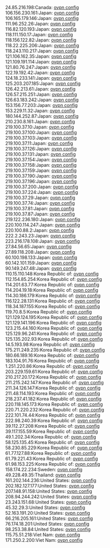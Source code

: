 24.85.216.198:Canada: [ovpn config](vpn/24_85_216_198.ovpn)  
106.156.230.161:Japan: [ovpn config](vpn/106_156_230_161.ovpn)  
106.165.179.146:Japan: [ovpn config](vpn/106_165_179_146.ovpn)  
111.96.252.26:Japan: [ovpn config](vpn/111_96_252_26.ovpn)  
116.82.120.193:Japan: [ovpn config](vpn/116_82_120_193.ovpn)  
118.111.150.17:Japan: [ovpn config](vpn/118_111_150_17.ovpn)  
118.156.122.82:Japan: [ovpn config](vpn/118_156_122_82.ovpn)  
118.22.225.206:Japan: [ovpn config](vpn/118_22_225_206.ovpn)  
118.243.110.217:Japan: [ovpn config](vpn/118_243_110_217.ovpn)  
121.106.162.35:Japan: [ovpn config](vpn/121_106_162_35.ovpn)  
121.109.191.114:Japan: [ovpn config](vpn/121_109_191_114.ovpn)  
121.80.76.247:Japan: [ovpn config](vpn/121_80_76_247.ovpn)  
122.19.192.42:Japan: [ovpn config](vpn/122_19_192_42.ovpn)  
124.18.233.141:Japan: [ovpn config](vpn/124_18_233_141.ovpn)  
125.203.207.185:Japan: [ovpn config](vpn/125_203_207_185.ovpn)  
126.42.213.61:Japan: [ovpn config](vpn/126_42_213_61.ovpn)  
126.57.215.251:Japan: [ovpn config](vpn/126_57_215_251.ovpn)  
126.63.183.242:Japan: [ovpn config](vpn/126_63_183_242.ovpn)  
153.156.77.203:Japan: [ovpn config](vpn/153_156_77_203.ovpn)  
153.229.11.32:Japan: [ovpn config](vpn/153_229_11_32.ovpn)  
180.144.252.87:Japan: [ovpn config](vpn/180_144_252_87.ovpn)  
210.230.8.161:Japan: [ovpn config](vpn/210_230_8_161.ovpn)  
219.100.37.10:Japan: [ovpn config](vpn/219_100_37_10.ovpn)  
219.100.37.100:Japan: [ovpn config](vpn/219_100_37_100.ovpn)  
219.100.37.103:Japan: [ovpn config](vpn/219_100_37_103.ovpn)  
219.100.37.11:Japan: [ovpn config](vpn/219_100_37_11.ovpn)  
219.100.37.126:Japan: [ovpn config](vpn/219_100_37_126.ovpn)  
219.100.37.131:Japan: [ovpn config](vpn/219_100_37_131.ovpn)  
219.100.37.154:Japan: [ovpn config](vpn/219_100_37_154.ovpn)  
219.100.37.158:Japan: [ovpn config](vpn/219_100_37_158.ovpn)  
219.100.37.159:Japan: [ovpn config](vpn/219_100_37_159.ovpn)  
219.100.37.190:Japan: [ovpn config](vpn/219_100_37_190.ovpn)  
219.100.37.196:Japan: [ovpn config](vpn/219_100_37_196.ovpn)  
219.100.37.200:Japan: [ovpn config](vpn/219_100_37_200.ovpn)  
219.100.37.224:Japan: [ovpn config](vpn/219_100_37_224.ovpn)  
219.100.37.29:Japan: [ovpn config](vpn/219_100_37_29.ovpn)  
219.100.37.74:Japan: [ovpn config](vpn/219_100_37_74.ovpn)  
219.100.37.81:Japan: [ovpn config](vpn/219_100_37_81.ovpn)  
219.100.37.87:Japan: [ovpn config](vpn/219_100_37_87.ovpn)  
219.122.236.180:Japan: [ovpn config](vpn/219_122_236_180.ovpn)  
220.100.114.247:Japan: [ovpn config](vpn/220_100_114_247.ovpn)  
220.100.88.2:Japan: [ovpn config](vpn/220_100_88_2.ovpn)  
222.2.243.23:Japan: [ovpn config](vpn/222_2_243_23.ovpn)  
223.216.178.108:Japan: [ovpn config](vpn/223_216_178_108.ovpn)  
27.84.56.65:Japan: [ovpn config](vpn/27_84_56_65.ovpn)  
27.89.118.208:Japan: [ovpn config](vpn/27_89_118_208.ovpn)  
60.100.198.133:Japan: [ovpn config](vpn/60_100_198_133.ovpn)  
60.142.101.159:Japan: [ovpn config](vpn/60_142_101_159.ovpn)  
90.149.247.48:Japan: [ovpn config](vpn/90_149_247_48.ovpn)  
110.15.110.148:Korea Republic of: [ovpn config](vpn/110_15_110_148.ovpn)  
112.154.85.254:Korea Republic of: [ovpn config](vpn/112_154_85_254.ovpn)  
114.201.63.77:Korea Republic of: [ovpn config](vpn/114_201_63_77.ovpn)  
114.204.19.18:Korea Republic of: [ovpn config](vpn/114_204_19_18.ovpn)  
114.30.186.179:Korea Republic of: [ovpn config](vpn/114_30_186_179.ovpn)  
116.122.28.131:Korea Republic of: [ovpn config](vpn/116_122_28_131.ovpn)  
118.34.187.155:Korea Republic of: [ovpn config](vpn/118_34_187_155.ovpn)  
119.70.8.5:Korea Republic of: [ovpn config](vpn/119_70_8_5.ovpn)  
121.129.124.195:Korea Republic of: [ovpn config](vpn/121_129_124_195.ovpn)  
121.129.141.196:Korea Republic of: [ovpn config](vpn/121_129_141_196.ovpn)  
123.215.44.160:Korea Republic of: [ovpn config](vpn/123_215_44_160.ovpn)  
125.129.96.241:Korea Republic of: [ovpn config](vpn/125_129_96_241.ovpn)  
125.135.202.93:Korea Republic of: [ovpn config](vpn/125_135_202_93.ovpn)  
14.5.193.98:Korea Republic of: [ovpn config](vpn/14_5_193_98.ovpn)  
175.211.249.235:Korea Republic of: [ovpn config](vpn/175_211_249_235.ovpn)  
180.66.189.16:Korea Republic of: [ovpn config](vpn/180_66_189_16.ovpn)  
183.104.91.76:Korea Republic of: [ovpn config](vpn/183_104_91_76.ovpn)  
1.251.220.86:Korea Republic of: [ovpn config](vpn/1_251_220_86.ovpn)  
203.229.159.61:Korea Republic of: [ovpn config](vpn/203_229_159_61.ovpn)  
210.217.20.172:Korea Republic of: [ovpn config](vpn/210_217_20_172.ovpn)  
211.215.242.147:Korea Republic of: [ovpn config](vpn/211_215_242_147.ovpn)  
211.34.126.147:Korea Republic of: [ovpn config](vpn/211_34_126_147.ovpn)  
211.48.114.193:Korea Republic of: [ovpn config](vpn/211_48_114_193.ovpn)  
218.237.41.182:Korea Republic of: [ovpn config](vpn/218_237_41_182.ovpn)  
220.118.145.173:Korea Republic of: [ovpn config](vpn/220_118_145_173.ovpn)  
220.71.220.232:Korea Republic of: [ovpn config](vpn/220_71_220_232.ovpn)  
222.101.74.44:Korea Republic of: [ovpn config](vpn/222_101_74_44.ovpn)  
222.98.240.39:Korea Republic of: [ovpn config](vpn/222_98_240_39.ovpn)  
39.112.27.208:Korea Republic of: [ovpn config](vpn/39_112_27_208.ovpn)  
39.117.155.59:Korea Republic of: [ovpn config](vpn/39_117_155_59.ovpn)  
49.1.202.34:Korea Republic of: [ovpn config](vpn/49_1_202_34.ovpn)  
58.125.135.45:Korea Republic of: [ovpn config](vpn/58_125_135_45.ovpn)  
58.230.85.229:Korea Republic of: [ovpn config](vpn/58_230_85_229.ovpn)  
61.77.127.88:Korea Republic of: [ovpn config](vpn/61_77_127_88.ovpn)  
61.79.221.43:Korea Republic of: [ovpn config](vpn/61_79_221_43.ovpn)  
61.98.153.225:Korea Republic of: [ovpn config](vpn/61_98_153_225.ovpn)  
158.174.22.234:Sweden: [ovpn config](vpn/158_174_22_234.ovpn)  
49.228.49.35:Thailand: [ovpn config](vpn/49_228_49_35.ovpn)  
161.202.144.236:United States: [ovpn config](vpn/161_202_144_236.ovpn)  
202.182.127.177:United States: [ovpn config](vpn/202_182_127_177.ovpn)  
207.148.91.158:United States: [ovpn config](vpn/207_148_91_158.ovpn)  
208.94.244.242:United States: [ovpn config](vpn/208_94_244_242.ovpn)  
23.243.151.68:United States: [ovpn config](vpn/23_243_151_68.ovpn)  
45.32.29.3:United States: [ovpn config](vpn/45_32_29_3.ovpn)  
52.163.191.20:United States: [ovpn config](vpn/52_163_191_20.ovpn)  
66.216.205.161:United States: [ovpn config](vpn/66_216_205_161.ovpn)  
76.174.18.201:United States: [ovpn config](vpn/76_174_18_201.ovpn)  
98.253.38.84:United States: [ovpn config](vpn/98_253_38_84.ovpn)  
115.75.51.218:Viet Nam: [ovpn config](vpn/115_75_51_218.ovpn)  
171.250.2.200:Viet Nam: [ovpn config](vpn/171_250_2_200.ovpn)  
